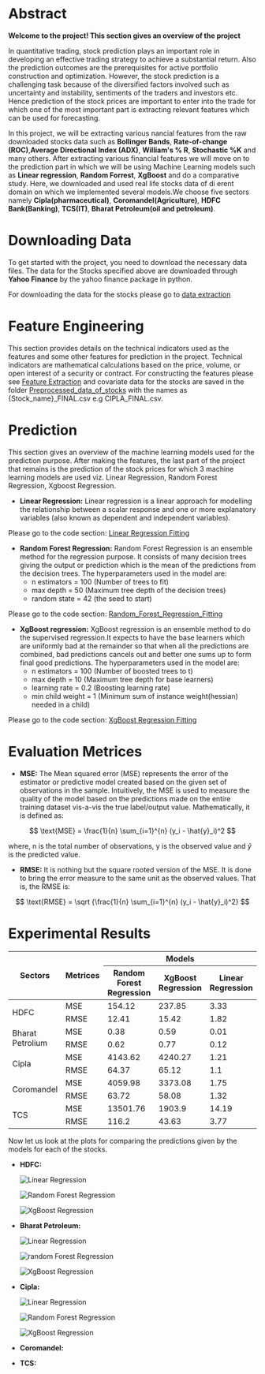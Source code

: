 # **Abstract**
**Welcome to the project!  This section gives an overview of the project**

 In quantitative trading, stock prediction plays an important role in developing an effective trading strategy to achieve a substantial return. Also the prediction outcomes are the prerequisites for active portfolio construction and optimization. However, the stock prediction is a challenging task because of the diversified factors involved such as uncertainty and instability, sentiments of the traders and investors etc. Hence prediction of the stock prices are important to enter into the trade for which one of the most important part is extracting relevant features which can be used for forecasting. 
 
 In this project, we will be extracting various nancial features from the raw downloaded stocks data such as **Bollinger Bands**, **Rate-of-change (ROC)**,**Average Directional Index (ADX)**, **William's % R**, **Stochastic %K** and many others. After extracting various financial features we will move on to the prediction part in which we will be using Machine Learning models such as  **Linear regression**, **Random Forrest**, **XgBoost** and do a comparative study.
 Here, we downloaded and used real life stocks data of di erent domain on which we implemented several models.We choose five sectors namely **Cipla(pharmaceutical)**, **Coromandel(Agriculture)**, **HDFC Bank(Banking)**, **TCS(IT)**, **Bharat Petroleum(oil and petroleum)**.


 # **Downloading Data**
 To get started with the project, you need to download the necessary data files. The data for the Stocks specified above are downloaded through **Yahoo Finance** by the yahoo finance package in python. 
 
 For downloading the data for the stocks please go to [data extraction](https://github.com/srirup11/Prediction_of_multiple_stock_prices_using_features_from_technical_indicators/blob/main/codes/data%20extraction.ipynb)

 # **Feature Engineering**
 This section provides details on the technical indicators used as the features and some other features for prediction in the project. Technical indicators are mathematical calculations based on the price, volume, or open interest of a security or contract. For constructing the features please see [Feature Extraction](https://github.com/srirup11/Prediction_of_multiple_stock_prices_using_features_from_technical_indicators/blob/main/codes/Feature%20Extraction.ipynb) and covariate data for the stocks are saved in the folder [Preprocessed_data_of_stocks](https://github.com/srirup11/Prediction_of_multiple_stock_prices_using_features_from_technical_indicators/tree/main/Preprocessed_data_of_stocks) with the names as {Stock_name}_FINAL.csv e.g CIPLA_FINAL.csv.

# **Prediction**
This section gives an overview of the machine learning models used for the prediction purpose. After making the features, the last part of the project that remains is the prediction of the stock prices for which 3 machine learning models are used viz. Linear Regression, Random Forest Regression, Xgboost Regression.
* **Linear Regression:**
 Linear regression is a linear approach for modelling the relationship between a scalar response and one or more explanatory variables (also known as dependent and independent variables).

Please go to the code section: [Linear Regression Fitting](https://github.com/srirup11/Prediction_of_multiple_stock_prices_using_features_from_technical_indicators/blob/main/codes/Linear%20Regression%20Fitting.ipynb) 

* **Random Forest Regression:**
  Random Forest Regression is an ensemble method for the regression purpose. It consists of many decision trees giving the output or prediction which is the mean of the predictions from the decision trees. The hyperparameters used in the model are:
  - n estimators = 100 (Number of trees to fit)
  - max depth = 50 (Maximum tree depth of the decision trees)
  - random state = 42 (the seed to start)
 
Please go to the code section: [Random_Forest_Regression_Fitting](https://github.com/srirup11/Prediction_of_multiple_stock_prices_using_features_from_technical_indicators/blob/main/codes/Random_Forest_Regression_Fitting.ipynb)

* **XgBoost regression:**
   XgBoost regression is an ensemble method to do the supervised regression.It expects to have the base learners which are uniformly bad at the remainder so that when all the predictions are combined, bad predictions cancels out and better one sums up to form final good predictions. The hyperparameters used in the model are:
  - n estimators = 100 (Number of boosted trees to t)
  - max depth = 10 (Maximum tree depth for base learners)
  - learning rate = 0.2 (Boosting learning rate)
  - min child weight = 1 (Minimum sum of instance weight(hessian) needed in a child)

Please go to the code section: [XgBoost Regression Fitting](https://github.com/srirup11/Prediction_of_multiple_stock_prices_using_features_from_technical_indicators/blob/main/codes/XgBoost%20Regression%20Fitting.ipynb)


# **Evaluation Metrices**

* **MSE:**
 The Mean squared error (MSE) represents the error of the estimator or predictive model created based on the given set of observations in the sample. Intuitively, the MSE is used to measure the quality of the model based on the predictions made on the entire training dataset vis-a-vis the true label/output value. Mathematically, it is defined as:
 
$$
\text{MSE} = \frac{1}{n} \sum_{i=1}^{n} (y_i - \hat{y}_i)^2
$$

where, n is the total number of observations, y is the observed value and $\hat{y}$ is the predicted value. 

* **RMSE:**
  It is nothing but the square rooted version of the MSE. It is done to bring the error measure to the same unit as the observed values. That is, the RMSE is:

$$
\text{RMSE} = \sqrt {\frac{1}{n} \sum_{i=1}^{n} (y_i - \hat{y}_i)^2}
$$

# **Experimental Results**

<table>
  <thead>
    <tr>
      <th rowspan="2">Sectors</th>
      <th rowspan="2">Metrices</th>
      <th colspan="3">Models</th>
    </tr>
    <tr>
      <th>Random Forest Regression</th>
      <th>XgBoost Regression</th>
      <th>Linear Regression</th>
    </tr>
  </thead>
  <tbody>
    <tr>
      <td rowspan="2">HDFC</td>
      <td>MSE</td>
      <td>154.12</td>
      <td>237.85</td>
      <td>3.33</td>
    </tr>
    <tr>
      <td>RMSE</td>
      <td>12.41</td>
      <td>15.42</td>
      <td>1.82</td>
    </tr>
    <tr>
      <td rowspan="2">Bharat Petrolium</td>
      <td>MSE</td>
      <td>0.38</td>
      <td>0.59</td>
      <td>0.01</td>
    </tr>
    <tr>
      <td>RMSE</td>
      <td>0.62</td>
      <td>0.77</td>
      <td>0.12</td>
    </tr>
    <tr>
      <td rowspan="2">Cipla</td>
      <td>MSE</td>
      <td>4143.62</td>
      <td>4240.27</td>
      <td>1.21</td>
    </tr>
    <tr>
      <td>RMSE</td>
      <td>64.37</td>
      <td>65.12</td>
      <td>1.1</td>
    </tr>
    <tr>
      <td rowspan="2">Coromandel</td>
      <td>MSE</td>
      <td>4059.98</td>
      <td>3373.08</td>
      <td>1.75</td>
    </tr>
    <tr>
      <td>RMSE</td>
      <td>63.72</td>
      <td>58.08</td>
      <td>1.32</td>
    </tr>
    <tr>
      <td rowspan="2">TCS</td>
      <td>MSE</td>
      <td>13501.76</td>
      <td>1903.9</td>
      <td>14.19</td>
    </tr>
    <tr>
      <td>RMSE</td>
      <td>116.2</td>
      <td>43.63</td>
      <td>3.77</td>
    </tr>
  </tbody>
</table>

Now let us look at the plots for comparing the predictions given by the models for each of the stocks.

* **HDFC:**
  
  ![Linear Regression](Plots/HDFC/Linear_regression_HDFC.png)
  
  ![Random Forest Regression](Plots/HDFC/Random_forest_regression_HDFC.png)

  ![XgBoost Regression](Plots/HDFC/XgBoost_regression_HDFC.png)
  
* **Bharat Petroleum:**
  
  ![Linear Regression](Plots/Bharat%20Petroleum/Linear_regression_Bharat_Petroleum.png)

  ![random Forest Regression](Plots/Bharat%20Petroleum/Random_forest_regression_Bharat_Petroleum.png)

  ![XgBoost Regression](Plots/Bharat%20Petroleum/XgBoost_regression_Bharat_Petroleum.png)
  
* **Cipla:**

  ![Linear Regression](Plots/Cipla/Linear_regression_Cipla.png)
  
  ![Random Forest Regression](Plots/Cipla/Random_forest_regression_Cipla.png)

  ![XgBoost Regression](Plots/Cipla/XgBoost_regression_Cipla.png)
  
* **Coromandel:**
* **TCS:**




